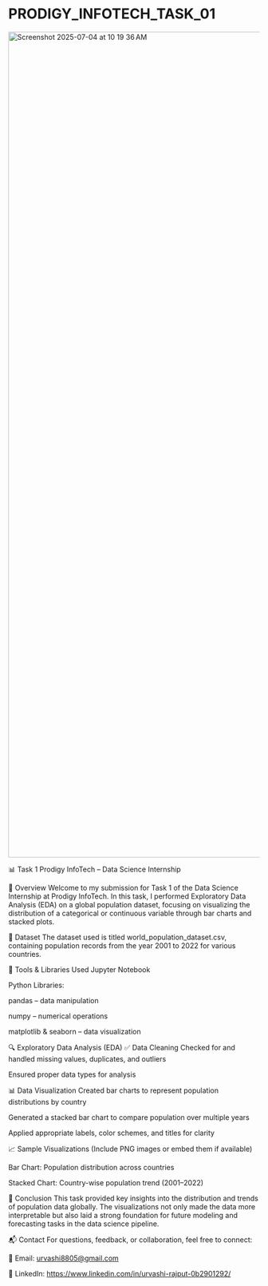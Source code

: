 # PRODIGY_INFOTECH_TASK_01
<img width="1654" alt="Screenshot 2025-07-04 at 10 19 36 AM" src="https://github.com/user-attachments/assets/e8379d55-bbd2-4937-a89e-930e141c1484" />

📊 Task 1
Prodigy InfoTech – Data Science Internship

📌 Overview
Welcome to my submission for Task 1 of the Data Science Internship at Prodigy InfoTech.
In this task, I performed Exploratory Data Analysis (EDA) on a global population dataset, focusing on visualizing the distribution of a categorical or continuous variable through bar charts and stacked plots.

📁 Dataset
The dataset used is titled world_population_dataset.csv, containing population records from the year 2001 to 2022 for various countries.

🧰 Tools & Libraries Used
Jupyter Notebook

Python Libraries:

pandas – data manipulation

numpy – numerical operations

matplotlib & seaborn – data visualization

🔍 Exploratory Data Analysis (EDA)
✅ Data Cleaning
Checked for and handled missing values, duplicates, and outliers

Ensured proper data types for analysis

📊 Data Visualization
Created bar charts to represent population distributions by country

Generated a stacked bar chart to compare population over multiple years

Applied appropriate labels, color schemes, and titles for clarity

📈 Sample Visualizations
(Include PNG images or embed them if available)

Bar Chart: Population distribution across countries

Stacked Chart: Country-wise population trend (2001–2022)

🧠 Conclusion
This task provided key insights into the distribution and trends of population data globally. The visualizations not only made the data more interpretable but also laid a strong foundation for future modeling and forecasting tasks in the data science pipeline.

📬 Contact
For questions, feedback, or collaboration, feel free to connect:

📧 Email: urvashi8805@gmail.com

💼 LinkedIn: https://www.linkedin.com/in/urvashi-rajput-0b2901292/
